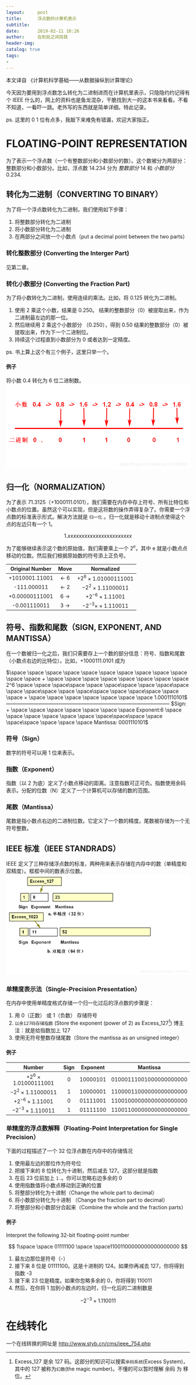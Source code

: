 ```yaml
---
layout:     post
title:      浮点数的计算机表示
subtitle:   
date:       2019-02-11 10:26
author:     在到处之间找我
header-img: 
catalog: true
tags:
- 
---
```



本文译自 《计算机科学基础——从数据操纵到计算理论》

今天因为要用到浮点数怎么转化为二进制进而在计算机里表示，只隐隐约约记得有个 IEEE 什么的，网上的资料也是鱼龙混杂，干脆找到大一的这本书来看看。不看不知道，一看吓一跳。老外写的东西就是简单详细。特此记录。

ps. 这里的 0 1 位有点多，我敲下来难免有错漏，欢迎大家指正。

# FLOATING-POINT REPRESENTATION
为了表示一个浮点数（一个有整数部分和小数部分的数）。这个数被分为两部分：整数部分和小数部分。比如，浮点数 14.234 分为 *整数部分* 14 和 *小数部分* 0.234.

## 转化为二进制（CONVERTING TO BINARY）
为了将一个浮点数转化为二进制，我们使用如下步骤：

1. 将整数部分转化为二进制
2. 将小数部分转化为二进制
3. 在两部分之间放一个小数点（put a decimal point between the two parts）


### 转化整数部分 (Converting the Interger Part)
见第二章。

### 转化小数部分  (Converting the Fraction Part)
为了将小数转化为二进制，使用连续的乘法。比如，将 0.125 转化为二进制。

1. 使用 2 乘这个小数，结果是 0.250。
结果的整数部分（0）被提取出来，作为二进制最左边的那一位。
2. 然后继续用 2 乘这个小数部分 （0.250），得到 0.50
结果的整数部分（0）被提取出来，作为下一个二进制位。
3. 持续这个过程直到小数部分为 0 或者达到一定精度。

ps. 书上算上这个有三个例子，这里只举一个。

#### 例子
将小数 0.4 转化为 6 位二进制数。
![在这里插入图片描述](https://raw.githubusercontent.com/Ynjxsjmh/ynjxsjmh.github.io/master/img/2018/2018-12-04-01-01.png)

## 归一化（NORMALIZATION）
为了表示 71.3125（+1000111.0101），我们需要在内存中存上符号、所有比特位和小数点的位置。虽然这个可以实现，但是这将数的操作弄得复杂了。你需要一个浮点数的标准表示形式。解决方法就是 `归一化` 。归一化就是移动十进制点使得这个点的左边只有一个 1。

$$
1.xxxxxxxxxxxxxxxxxxxxxxx
$$

为了能够继续表示这个数的原始值，我们需要乘上一个 $2^e$。其中 e 就是小数点点移动的位数。然后我们根据原始数的符号添上正负号。

| **Original Number** | **Move**   | **Normalized**            |
|               :---: | :---:      | :---:                     |
|      +1010001.11001 | $\gets$  6 | $+2^6$ × 1.01000111001   |
|         -111.000011 | $\gets$ 2  | $-2^2$ × 1.11000011      |
|      +0.00000111001 | 6 $\to$    | $+2^{-6}$ × 1.11001      |
|        -0.001110011 | 3 $\to$    | $-2^{-3} ×$  × 1.110011 |

## 符号、指数和尾数（SIGN, EXPONENT, AND MANTISSA）
在一个数被归一化之后，我们只需要存上一个数的部分信息：符号、指数和尾数（小数点右边的比特位）。比如，+1000111.0101 成为

$\space \space \space \space \space \space \space \space \space \space \space \space   + \space \space \space  \space \space \space \space \space  2^6 \space \space \space\space \space \space\space \space \space\space \space \space\space \space \space\space \space \space\space \space \space  × \space \space \space \space \space \space \space 1.0001110101$ 
————————————————————————————————
$Sign: + \space \space \space \space \space \space \space   Exponent:6  \space \space \space \space \space \space \space\space\space \space \space\space \space  \space \space  Mantissa: 0001110101$


### 符号（Sign）
数字的符号可以用 1 位来表示。

### 指数（Exponent）
指数（以 2 为底）定义了小数点移动的距离。注意指数可正可负。指数使用余码表示。分配的位数（N）定义了一个计算机可以存储的数的范围。

### 尾数（Mantissa）
尾数是指小数点右边的二进制位数。它定义了一个数的精度。尾数被存储为一个无符号整数。

## IEEE 标准（IEEE STANDRADS）
IEEE 定义了三种存储浮点数的标准，两种用来表示存储在内存中的数（单精度和双精度）。框框中间的数表示位数。
![在这里插入图片描述](https://raw.githubusercontent.com/Ynjxsjmh/ynjxsjmh.github.io/master/img/2018/2018-12-04-01-02.png)

### 单精度表示法（Single-Precision Presentation）
在内存中使用单精度格式存储一个归一化过后的浮点数的步骤是：

1. 用 0（正数） 或 1（负数） 存储符号
2. `以余127码存储指数` (Store the exponent (power of 2) as Excess_127[^2])   博主注：就是给指数加上 127
3. 使用无符号整数存储尾数（Store the mantissa as an unsigned integer）

[^2]: Excess_127 是余 127 码。这部分的知识可以搜索`余码系统`(Excess System)，其中的 127 被称为`幻数`(the magic number)。不懂的可以暂时理解 余码 为 移位。

#### 例子

| **Number**              | **Sign** | **Exponent** |            **Mantissa** |
| :---:                   |    :---: |        :---: |                   :---: |
| $+2^6$ × 1.01000111001  |        0 |     10000101 | 01000111001000000000000 |
| $-2^2$ × 1.11000011     |        1 |     10000001 | 11000011000000000000000 |
| $+2^{-6}$ × 1.11001     |        0 |     01111001 | 11001000000000000000000 |
| $-2^{-3}$ × 1.110011    |        1 |     01111100 | 11001100000000000000000 |

### 单精度的浮点数解释（Floating-Point Interpretation for Single Precision）
下面的过程描述了一个 32 位浮点数在内存中的存储情况

1. 使用最左边的那位作为符号位
2. 把接下来的 8 位转化为十进制，然后减去 127。这部分就是指数
3. 在后 23 位前加上 `1.`。你可以忽略右边多余的 0
4. 使用指数值将小数点移动到正确的位置
5. 将整部分转化为十进制（Change the whole part to decimal）
6. 将小数部分转化为十进制 （Change the fraction part to decimal）
7. 将整部分和小数部分合起来（Combine the whole and the fraction parts）

#### 例子
Interpret the following 32-bit floating-point number

$$
1\space \space 01111100 \space \space11001100000000000000000
$$

1. 最左边那位是符号（-）
2. 接下来 8 位是 01111100。这是十进制的 124。如果你再减去 127，你将得到 指数 -3
3. 接下来 23 位是精度。如果你忽略多余的 0，你将得到 110011
4. 然后，在你将 1 加到小数点的左边时，归一化后的二进制数是

$$
-2^{-3} × 1.110011
$$

# 在线转化
一个在线转换的网址是 <http://www.styb.cn/cms/ieee_754.php>

